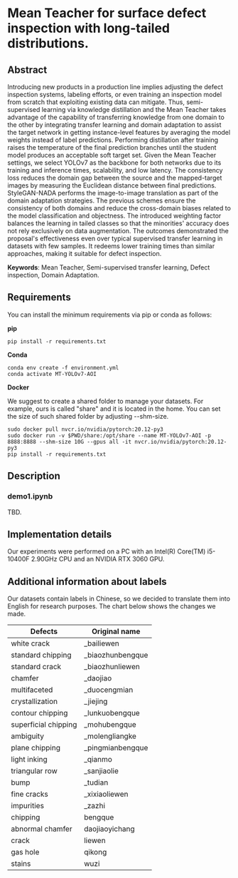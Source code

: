 # Mean Teacher for surface defect inspection with long-tailed distributions.

## Abstract
Introducing new products in a production line implies adjusting the defect inspection systems, labeling efforts, or even training an inspection model from scratch that exploiting existing data can mitigate. Thus, semi-supervised learning via knowledge distillation and the Mean Teacher takes advantage of the capability of transferring knowledge from one domain to the other by integrating transfer learning and domain adaptation to assist the target network in getting instance-level features by averaging the model weights instead of label predictions. Performing distillation after training raises the temperature of the final prediction branches until the student model produces an acceptable soft target set. Given the Mean Teacher settings, we select YOLOv7 as the backbone for both networks due to its training and inference times, scalability, and low latency. The consistency loss reduces the domain gap between the source and the mapped-target images by measuring the Euclidean distance between final predictions. StyleGAN-NADA performs the image-to-image translation as part of the domain adaptation strategies. The previous schemes ensure the consistency of both domains and reduce the cross-domain biases related to the model classification and objectness. The introduced weighting factor balances the learning in tailed classes so that the minorities' accuracy does not rely exclusively on data augmentation. The outcomes demonstrated the proposal's effectiveness even over typical supervised transfer learning in datasets with few samples. It redeems lower training times than similar approaches, making it suitable for defect inspection.

**Keywords**: Mean Teacher, Semi-supervised transfer learning, Defect inspection, Domain Adaptation.

## Requirements

You can install the minimum requirements via pip or conda as follows:

**pip**
```
pip install -r requirements.txt
```

**Conda**
```
conda env create -f environment.yml 
conda activate MT-YOLOv7-AOI
```

**Docker**

We suggest to create a shared folder to manage your datasets. For example, ours is called "share" and it is located in the home. You can set the size of such shared folder by adjusting --shm-size.
```
sudo docker pull nvcr.io/nvidia/pytorch:20.12-py3
sudo docker run -v $PWD/share:/opt/share --name MT-YOLOv7-AOI -p 8888:8888 --shm-size 10G --gpus all -it nvcr.io/nvidia/pytorch:20.12-py3
pip install -r requirements.txt
```


## Description

### demo1.ipynb
TBD.

## Implementation details
Our experiments were performed on a PC with an Intel(R) Core(TM) i5-10400F 2.90GHz CPU and an NVIDIA RTX 3060 GPU.

## Additional information about labels

Our datasets contain labels in Chinese, so we decided to translate them into English for research purposes. The chart below shows the changes we made.

| Defects | Original name |
| ------- | ------- |
| white crack | _bailiewen |
| standard chipping | _biaozhunbengque |
| standard crack | _biaozhunliewen |
| chamfer | _daojiao |
| multifaceted | _duocengmian  |
| crystallization | _jiejing |
| contour chipping | _lunkuobengque |
| superficial chipping | _mohubengque |
| ambiguity | _molengliangke |
| plane chipping | _pingmianbengque |
| light inking | _qianmo |
| triangular row | _sanjiaolie |
| bump | _tudian |
| fine cracks | _xixiaoliewen |
| impurities | _zazhi |
| chipping | bengque |
| abnormal chamfer | daojiaoyichang |
| crack | liewen |
| gas hole | qikong |
| stains | wuzi |
